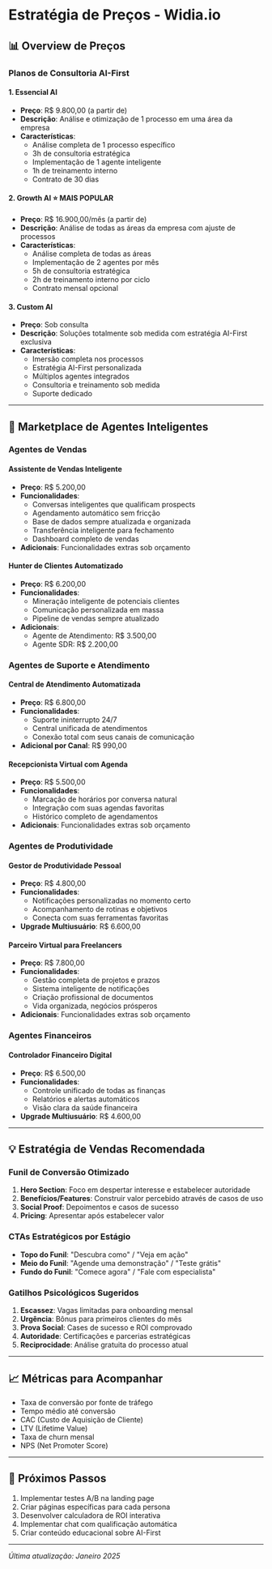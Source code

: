 # Estratégia de Preços - Widia.io

## 📊 Overview de Preços

### Planos de Consultoria AI-First

#### 1. **Essencial AI**
- **Preço**: R$ 9.800,00 (a partir de)
- **Descrição**: Análise e otimização de 1 processo em uma área da empresa
- **Características**:
  - Análise completa de 1 processo específico
  - 3h de consultoria estratégica
  - Implementação de 1 agente inteligente
  - 1h de treinamento interno
  - Contrato de 30 dias

#### 2. **Growth AI** ⭐ MAIS POPULAR
- **Preço**: R$ 16.900,00/mês (a partir de)
- **Descrição**: Análise de todas as áreas da empresa com ajuste de processos
- **Características**:
  - Análise completa de todas as áreas
  - Implementação de 2 agentes por mês
  - 5h de consultoria estratégica
  - 2h de treinamento interno por ciclo
  - Contrato mensal opcional

#### 3. **Custom AI**
- **Preço**: Sob consulta
- **Descrição**: Soluções totalmente sob medida com estratégia AI-First exclusiva
- **Características**:
  - Imersão completa nos processos
  - Estratégia AI-First personalizada
  - Múltiplos agentes integrados
  - Consultoria e treinamento sob medida
  - Suporte dedicado

---

## 🤖 Marketplace de Agentes Inteligentes

### Agentes de Vendas

#### **Assistente de Vendas Inteligente**
- **Preço**: R$ 5.200,00
- **Funcionalidades**:
  - Conversas inteligentes que qualificam prospects
  - Agendamento automático sem fricção
  - Base de dados sempre atualizada e organizada
  - Transferência inteligente para fechamento
  - Dashboard completo de vendas
- **Adicionais**: Funcionalidades extras sob orçamento

#### **Hunter de Clientes Automatizado**
- **Preço**: R$ 6.200,00
- **Funcionalidades**:
  - Mineração inteligente de potenciais clientes
  - Comunicação personalizada em massa
  - Pipeline de vendas sempre atualizado
- **Adicionais**: 
  - Agente de Atendimento: R$ 3.500,00
  - Agente SDR: R$ 2.200,00

### Agentes de Suporte e Atendimento

#### **Central de Atendimento Automatizada**
- **Preço**: R$ 6.800,00
- **Funcionalidades**:
  - Suporte ininterrupto 24/7
  - Central unificada de atendimentos
  - Conexão total com seus canais de comunicação
- **Adicional por Canal**: R$ 990,00

#### **Recepcionista Virtual com Agenda**
- **Preço**: R$ 5.500,00
- **Funcionalidades**:
  - Marcação de horários por conversa natural
  - Integração com suas agendas favoritas
  - Histórico completo de agendamentos
- **Adicionais**: Funcionalidades extras sob orçamento

### Agentes de Produtividade

#### **Gestor de Produtividade Pessoal**
- **Preço**: R$ 4.800,00
- **Funcionalidades**:
  - Notificações personalizadas no momento certo
  - Acompanhamento de rotinas e objetivos
  - Conecta com suas ferramentas favoritas
- **Upgrade Multiusuário**: R$ 6.600,00

#### **Parceiro Virtual para Freelancers**
- **Preço**: R$ 7.800,00
- **Funcionalidades**:
  - Gestão completa de projetos e prazos
  - Sistema inteligente de notificações
  - Criação profissional de documentos
  - Vida organizada, negócios prósperos
- **Adicionais**: Funcionalidades extras sob orçamento

### Agentes Financeiros

#### **Controlador Financeiro Digital**
- **Preço**: R$ 6.500,00
- **Funcionalidades**:
  - Controle unificado de todas as finanças
  - Relatórios e alertas automáticos
  - Visão clara da saúde financeira
- **Upgrade Multiusuário**: R$ 4.600,00

---

## 💡 Estratégia de Vendas Recomendada

### Funil de Conversão Otimizado

1. **Hero Section**: Foco em despertar interesse e estabelecer autoridade
2. **Benefícios/Features**: Construir valor percebido através de casos de uso
3. **Social Proof**: Depoimentos e casos de sucesso
4. **Pricing**: Apresentar após estabelecer valor

### CTAs Estratégicos por Estágio

- **Topo do Funil**: "Descubra como" / "Veja em ação"
- **Meio do Funil**: "Agende uma demonstração" / "Teste grátis"
- **Fundo do Funil**: "Comece agora" / "Fale com especialista"

### Gatilhos Psicológicos Sugeridos

1. **Escassez**: Vagas limitadas para onboarding mensal
2. **Urgência**: Bônus para primeiros clientes do mês
3. **Prova Social**: Cases de sucesso e ROI comprovado
4. **Autoridade**: Certificações e parcerias estratégicas
5. **Reciprocidade**: Análise gratuita do processo atual

---

## 📈 Métricas para Acompanhar

- Taxa de conversão por fonte de tráfego
- Tempo médio até conversão
- CAC (Custo de Aquisição de Cliente)
- LTV (Lifetime Value)
- Taxa de churn mensal
- NPS (Net Promoter Score)

---

## 🎯 Próximos Passos

1. Implementar testes A/B na landing page
2. Criar páginas específicas para cada persona
3. Desenvolver calculadora de ROI interativa
4. Implementar chat com qualificação automática
5. Criar conteúdo educacional sobre AI-First

---

*Última atualização: Janeiro 2025*